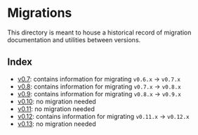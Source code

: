 # Migrations

This directory is meant to house a historical record of migration documentation and utilities between versions.

## Index

* [v0.7](migrations/v0.7): contains information for migrating `v0.6.x` -> `v0.7.x`
* [v0.8](migrations/v0.8): contains information for migrating `v0.7.x` -> `v0.8.x`
* [v0.9](migrations/v0.9): contains information for migrating `v0.8.x` -> `v0.9.x`
* [v0.10](migrations/v0.10): no migration needed
* [v0.11](migrations/v0.11): no migration needed
* [v0.12](migrations/v0.12): contains information for migrating `v0.11.x` -> `v0.12.x`
* [v0.13](migrations/v0.13): no migration needed
